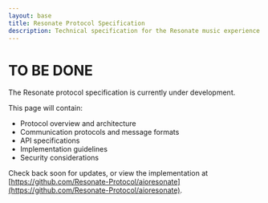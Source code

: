 ```yaml
---
layout: base
title: Resonate Protocol Specification
description: Technical specification for the Resonate music experience protocol.
---
```


# TO BE DONE

The Resonate protocol specification is currently under development.

This page will contain:
- Protocol overview and architecture
- Communication protocols and message formats
- API specifications
- Implementation guidelines
- Security considerations

Check back soon for updates, or view the implementation at [https://github.com/Resonate-Protocol/aioresonate](https://github.com/Resonate-Protocol/aioresonate).
